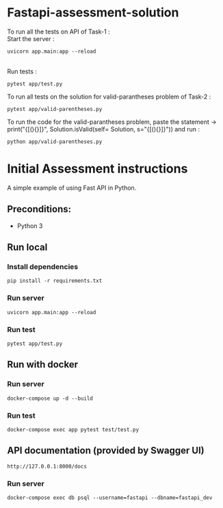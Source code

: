 # Fastapi-assessment-solution

To run all the tests on API of Task-1 :
<br/>
Start the server :
```
uvicorn app.main:app --reload
```
<br/>
Run tests :
<br/>

```
pytest app/test.py 
```

To run all tests on the solution for valid-parantheses problem of Task-2 :
```
pytest app/valid-parentheses.py
```

To run the code for the valid-parantheses problem, paste the statement -> print("{[(){}]}", Solution.isValid(self= Solution, s="{[(){}]}"))
and run :
```
python app/valid-parentheses.py
```


# Initial Assessment instructions
A simple example of using Fast API in Python.

## Preconditions:

- Python 3

## Run local

### Install dependencies

```
pip install -r requirements.txt
```

### Run server

```
uvicorn app.main:app --reload
```

### Run test

```
pytest app/test.py
```

## Run with docker

### Run server

```
docker-compose up -d --build
```

### Run test

```
docker-compose exec app pytest test/test.py
```

## API documentation (provided by Swagger UI)

```
http://127.0.0.1:8000/docs
```

### Run server

```
docker-compose exec db psql --username=fastapi --dbname=fastapi_dev
```
